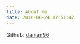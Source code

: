 ```yaml
---
title: About me
date: 2016-08-24 17:51:42
---
```


Github: [danian96](https://github.com/danian96)

